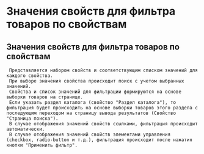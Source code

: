 ﻿---
description: 2.4.7
---
# Значения свойств для фильтра товаров по свойствам
## Значения свойств для фильтра товаров по свойствам
     Представляется набором свойств и соответствующим списком значений для каждого свойства. 
     При выборе значения свойства происходит поиск с учетом выбранных значений. 
     Свойства и список значений для фильтрации формируются на основе выборки товаров на странице. 
     Если указать раздел каталога (свойство "Раздел каталога"), то фильтрация будет происходить на основе выборки товаров этого раздела с последующим переходом на страницу вывода результатов (Свойство "Страница поиска").
     В случае отображения значений свойств ссылками, фильтрация происходит автоматически.
     В случае отображения значений свойств элементами управления (checkbox, radio-button и т.д.), фильтрация происходит после нажатия кнопки "Применить фильтр".
